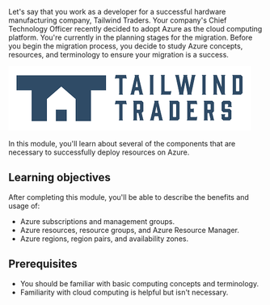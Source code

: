 Let's say that you work as a developer for a successful hardware manufacturing company, Tailwind Traders. Your company's Chief Technology Officer recently decided to adopt Azure as the cloud computing platform. You're currently in the planning stages for the migration. Before you begin the migration process, you decide to study Azure concepts, resources, and terminology to ensure your migration is a success.

![Tailwind Traders company logo.](../../shared/media/tailwind-traders-logo.png)

In this module, you'll learn about several of the components that are necessary to successfully deploy resources on Azure.

## Learning objectives

After completing this module, you'll be able to describe the benefits and usage of:

- Azure subscriptions and management groups.
- Azure resources, resource groups, and Azure Resource Manager.
- Azure regions, region pairs, and availability zones.

## Prerequisites

- You should be familiar with basic computing concepts and terminology.
- Familiarity with cloud computing is helpful but isn't necessary.
